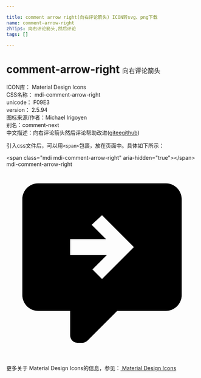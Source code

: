 ```yaml
---

title: comment arrow right(向右评论箭头) ICON转svg、png下载
name: comment-arrow-right
zhTips: 向右评论箭头,然后评论
tags: []

---
```


# comment-arrow-right  <small style="font-size: 60%;font-weight: 100">向右评论箭头</small>


<div class="detail-page">
<p>
<span>
ICON库：
<span class="badge-secondary badge">Material Design Icons</span> 
</span>
<br/>
<span>
CSS名称：
<span class="badge-secondary badge">mdi-comment-arrow-right</span> 
</span>
<br/>
<span>
unicode：
<span class="badge-secondary badge">F09E3</span> 
<copy-btn content='F09E3' btn-title=""></copy-btn>
<copy-btn :content='String.fromCodePoint(parseInt("F09E3", 16))' btn-title="复制U"></copy-btn>
</span>
<br/>
<span>
version：
<span class="badge-secondary badge">2.5.94</span> 
</span>
<br/>
<span>图标来源/作者：<span class="badge-light badge">Michael Irigoyen</span></span> 
<br/>
<span>别名：<span class="badge-light badge">comment-next</span></span><br/><span class="zh-detail">中文描述：<span class="badge-primary badge">向右评论箭头</span><span class="badge-primary badge">然后评论</span><span class="help-link"><span>帮助改进</span>(<a href="https://gitee.com/liuwave/icon-helper/edit/master/json/material/comment-arrow-right.json" target="_blank" rel="noopener noreferrer">gitee</a><a href="https://github.com/liuwave/icon-helper/edit/master/json/material/comment-arrow-right.json" target="_blank" rel="noopener noreferrer">github</a></span>)</span><br/>
</p>
</div>
<div class="alert alert-dark">
  <i class="mdi mdi-comment-arrow-right mdi-48px"></i>
  <i class="mdi mdi-comment-arrow-right mdi-36px"></i>
  <i class="mdi mdi-comment-arrow-right mdi-24px"></i>
  <i class="mdi mdi-comment-arrow-right mdi-18px"></i>
</div>
<div>
  <p>引入css文件后，可以用<code>&lt;span&gt;</code>包裹，放在页面中。具体如下所示：    
  </p>
  <div class="alert alert-primary" style="font-size: 14px">
    &lt;span class="mdi mdi-comment-arrow-right" aria-hidden="true"&gt;&lt;/span&gt;
    <copy-btn content='<span class="mdi mdi-comment-arrow-right" aria-hidden="true"></span>'></copy-btn>
  </div>
  <div class="alert alert-secondary">
    <i class="mdi mdi-comment-arrow-right"
    style="font-size: 24px"
    aria-hidden="true"></i> mdi-comment-arrow-right
    <copy-btn content="mdi-comment-arrow-right" btn-title="复制图标名称"></copy-btn>
  </div>
</div>
<div id="svg" class="svg-wrap">
<svg xmlns="http://www.w3.org/2000/svg" viewBox="0 0 24 24"><path d="M20 2H4C2.9 2 2 2.9 2 4V16C2 17.1 2.9 18 4 18H8V21C8 21.6 8.4 22 9 22H9.5C9.7 22 10 21.9 10.2 21.7L13.9 18H20C21.1 18 22 17.1 22 16V4C22 2.9 21.1 2 20 2M12 14L10.8 12.8L12.6 11H8V9H12.5L10.7 7.2L12 6L16 10L12 14Z" /></svg>
</div>
<detail full-name='mdi-comment-arrow-right'></detail>
    
<div><p>更多关于 Material Design Icons的信息，参见：<a target="_blank" href="https://iconhelper.cn/material.html"> Material Design Icons</a>
</p></div>
